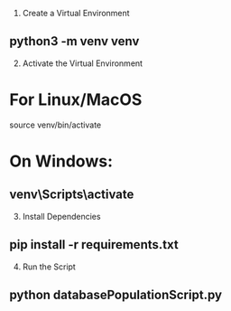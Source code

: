 1) Create a Virtual Environment

python3 -m venv venv
---------------------------------------------------------------------------------------------------------------------------------------------------------------------------
2) Activate the Virtual Environment

# For Linux/MacOS
source venv/bin/activate  
# On Windows:
 venv\Scripts\activate
---------------------------------------------------------------------------------------------------------------------------------------------------------------------------
3) Install Dependencies

pip install -r requirements.txt
---------------------------------------------------------------------------------------------------------------------------------------------------------------------------
4) Run the Script

python databasePopulationScript.py
---------------------------------------------------------------------------------------------------------------------------------------------------------------------------